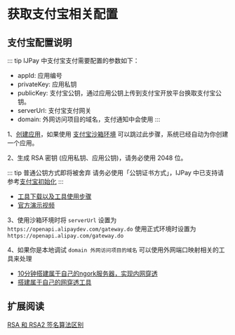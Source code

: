 # 获取支付宝相关配置

## 支付宝配置说明

::: tip IJPay 中支付宝支付需要配置的参数如下：
- appId: 应用编号
- privateKey: 应用私钥
- publicKey: 支付宝公钥，通过应用公钥上传到支付宝开放平台换取支付宝公钥。
- serverUrl: 支付宝支付网关
- domain: 外网访问项目的域名，支付通知中会使用
:::

1、[创建应用](https://docs.open.alipay.com/200/105310)，如果使用 [支付宝沙箱环境](https://docs.open.alipay.com/200/105311/) 
可以跳过此步骤，系统已经自动为你创建一个应用。

2、生成 RSA 密钥 (应用私钥、应用公钥)，请务必使用 2048 位。

::: tip 普通公钥方式即将被舍弃
请务必使用「公钥证书方式」，IJPay 中已支持请参考[支付宝初始化](../alipay/init.md)
:::
 
- [工具下载以及工具使用步骤](https://docs.open.alipay.com/291/105971)
- [官方演示视频](https://docs.open.alipay.com/291/106103)
    
3、使用沙箱环境时将 `serverUrl` 设置为 `https://openapi.alipaydev.com/gateway.do` 
使用正式环境时设置为 `https://openapi.alipay.com/gateway.do`

4、如果你是本地调试 `domain 外网访问项目的域名` 可以使用外网端口映射相关的工具来处理

- [10分钟搭建属于自己的ngork服务器，实现内网穿透](https://www.jianshu.com/p/b81bb6a3c0b9)
- [搭建属于自己的网穿透工具](https://www.jianshu.com/p/c0d7cb4cb00f)


## 扩展阅读

[RSA 和 RSA2 签名算法区别](https://docs.open.alipay.com/291/106115)


